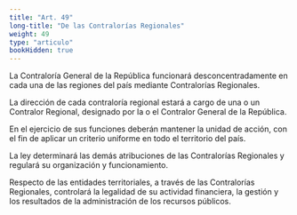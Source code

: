 ```yaml
---
title: "Art. 49"
long-title: "De las Contralorías Regionales"
weight: 49
type: "articulo"
bookHidden: true
---
```

La Contraloría General de la República funcionará desconcentradamente en cada una de las regiones del país mediante Contralorías Regionales. 
 
La dirección de cada contraloría regional estará a cargo de una o un Contralor Regional, designado por la o el Contralor General de la República. 
 
En el ejercicio de sus funciones deberán mantener la unidad de acción, con el fin de aplicar un criterio uniforme en todo el territorio del país.  
 
La ley determinará las demás atribuciones de las Contralorías Regionales y regulará su organización y funcionamiento.
 
Respecto de las entidades territoriales, a través de las Contralorías Regionales, controlará la legalidad de su actividad financiera, la gestión y los resultados de la administración de los recursos públicos.

